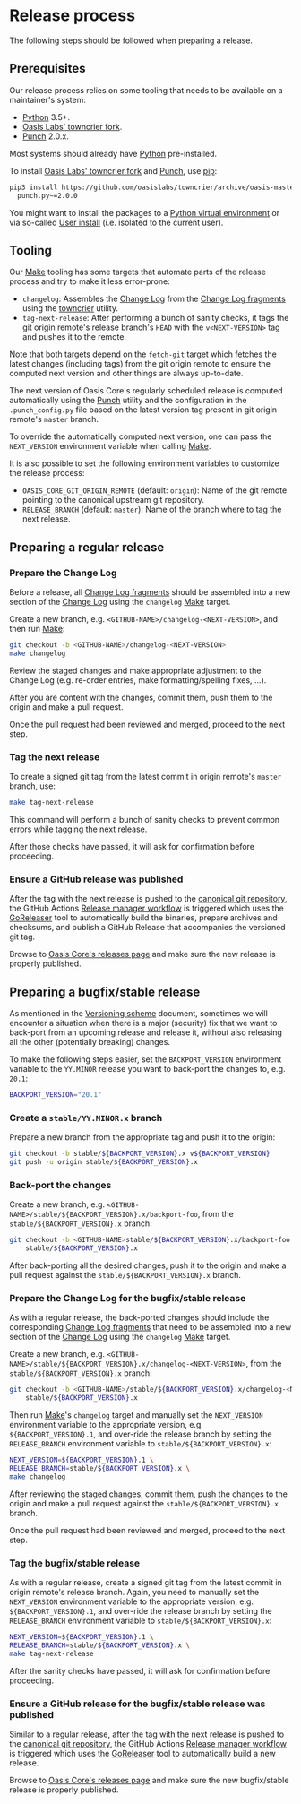 # Release process

The following steps should be followed when preparing a release.

## Prerequisites

Our release process relies on some tooling that needs to be available on a
maintainer's system:

- [Python] 3.5+.
- [Oasis Labs' towncrier fork].
- [Punch] 2.0.x.

Most systems should already have [Python] pre-installed.

To install [Oasis Labs' towncrier fork] and [Punch], use [pip]:

```bash
pip3 install https://github.com/oasislabs/towncrier/archive/oasis-master.tar.gz \
  punch.py~=2.0.0
```

You might want to install the packages to a [Python virtual environment] or
via so-called [User install] (i.e. isolated to the current user).

<!-- markdownlint-disable line-length -->
[Python]: https://www.python.org/
[Oasis Labs' towncrier fork]: https://github.com/oasislabs/towncrier
[Punch]: https://github.com/lgiordani/punch
[pip]: https://pip.pypa.io/en/stable/
[Python virtual environment]: https://packaging.python.org/tutorials/installing-packages/#creating-virtual-environments
[User install]: https://pip.pypa.io/en/stable/user_guide/#user-installs
<!-- markdownlint-enable line-length -->

## Tooling

Our [Make] tooling has some targets that automate parts of the release process
and try to make it less error-prone:

- `changelog`: Assembles the [Change Log] from the [Change Log fragments] using
  the [towncrier] utility.
- `tag-next-release`: After performing a bunch of sanity checks, it tags the
  git origin remote's release branch's `HEAD` with the `v<NEXT-VERSION>` tag
  and pushes it to the remote.

Note that both targets depend on the `fetch-git` target which fetches the latest
changes (including tags) from the git origin remote to ensure the computed next
version and other things are always up-to-date.

The next version of Oasis Core's regularly scheduled release is computed
automatically using the [Punch] utility and the configuration in the
`.punch_config.py` file based on the latest version tag present in git origin
remote's `master` branch.

To override the automatically computed next version, one can pass the
`NEXT_VERSION` environment variable when calling [Make].

It is also possible to set the following environment variables to customize the
release process:

- `OASIS_CORE_GIT_ORIGIN_REMOTE` (default: `origin`): Name of the git remote
  pointing to the canonical upstream git repository.
- `RELEASE_BRANCH` (default: `master`): Name of the branch where to tag the next
  release.

[Make]: https://en.wikipedia.org/wiki/Make_(software)
[Change Log]: ../CHANGELOG.md
[Change Log fragments]: ../.changelog/README.md
[towncrier]: https://github.com/hawkowl/towncrier

## Preparing a regular release

### Prepare the Change Log

Before a release, all [Change Log fragments] should be assembled into a new
section of the [Change Log] using the `changelog` [Make] target.

Create a new branch, e.g. `<GITHUB-NAME>/changelog-<NEXT-VERSION>`, and then
run [Make]:

```bash
git checkout -b <GITHUB-NAME>/changelog-<NEXT-VERSION>
make changelog
```

Review the staged changes and make appropriate adjustment to the Change Log
(e.g. re-order entries, make formatting/spelling fixes, ...).

After you are content with the changes, commit them, push them to the origin
and make a pull request.

Once the pull request had been reviewed and merged, proceed to the next step.

### Tag the next release

To create a signed git tag from the latest commit in origin remote's `master`
branch, use:

```bash
make tag-next-release
```

This command will perform a bunch of sanity checks to prevent common errors
while tagging the next release.

After those checks have passed, it will ask for confirmation before proceeding.

### Ensure a GitHub release was published

After the tag with the next release is pushed to the [canonical git repository],
the GitHub Actions [Release manager workflow] is triggered which uses the
[GoReleaser] tool to automatically build the binaries, prepare archives and
checksums, and publish a GitHub Release that accompanies the versioned git tag.

Browse to [Oasis Core's releases page] and make sure the new release is properly
published.

[canonical git repository]: https://github.com/oasislabs/oasis-core
[Release manager workflow]: ../.github/workflows/release.yml
[GoReleaser]: https://goreleaser.com/
[Oasis Core's releases page]: https://github.com/oasislabs/oasis-core/releases

## Preparing a bugfix/stable release

As mentioned in the [Versioning scheme] document, sometimes we will encounter a
situation when there is a major (security) fix that we want to back-port from an
upcoming release and release it, without also releasing all the other
(potentially breaking) changes.

To make the following steps easier, set the `BACKPORT_VERSION` environment
variable to the `YY.MINOR` release you want to back-port the changes to, e.g.
`20.1`:

```bash
BACKPORT_VERSION="20.1"
```

[Versioning scheme]: versioning.md

### Create a `stable/YY.MINOR.x` branch

Prepare a new branch from the appropriate tag and push it to the origin:

```bash
git checkout -b stable/${BACKPORT_VERSION}.x v${BACKPORT_VERSION}
git push -u origin stable/${BACKPORT_VERSION}.x
```

### Back-port the changes

Create a new branch, e.g.
`<GITHUB-NAME>/stable/${BACKPORT_VERSION}.x/backport-foo`, from the
`stable/${BACKPORT_VERSION}.x` branch:

```bash
git checkout -b <GITHUB-NAME>stable/${BACKPORT_VERSION}.x/backport-foo
    stable/${BACKPORT_VERSION}.x
```

After back-porting all the desired changes, push it to the origin and make a
pull request against the `stable/${BACKPORT_VERSION}.x` branch.

### Prepare the Change Log for the bugfix/stable release

As with a regular release, the back-ported changes should include the
corresponding [Change Log fragments] that need to be assembled into a new
section of the [Change Log] using the `changelog` [Make] target.

Create a new branch, e.g.
`<GITHUB-NAME>/stable/${BACKPORT_VERSION}.x/changelog-<NEXT-VERSION>`, from the
`stable/${BACKPORT_VERSION}.x` branch:

```bash
git checkout -b <GITHUB-NAME>/stable/${BACKPORT_VERSION}.x/changelog-<NEXT-VERSION> \
    stable/${BACKPORT_VERSION}.x
```

Then run [Make]'s `changelog` target and manually set the `NEXT_VERSION`
environment variable to the appropriate version, e.g. `${BACKPORT_VERSION}.1`,
and over-ride the release branch by setting the `RELEASE_BRANCH` environment
variable to `stable/${BACKPORT_VERSION}.x`:

```bash
NEXT_VERSION=${BACKPORT_VERSION}.1 \
RELEASE_BRANCH=stable/${BACKPORT_VERSION}.x \
make changelog
```

After reviewing the staged changes, commit them, push the changes to the origin
and make a pull request against the `stable/${BACKPORT_VERSION}.x` branch.

Once the pull request had been reviewed and merged, proceed to the next step.

### Tag the bugfix/stable release

As with a regular release, create a signed git tag from the latest commit in
origin remote's release branch.
Again, you need to manually set the `NEXT_VERSION` environment variable to the
appropriate version, e.g. `${BACKPORT_VERSION}.1`, and over-ride the release
branch by setting the `RELEASE_BRANCH` environment variable to
`stable/${BACKPORT_VERSION}.x`:

```bash
NEXT_VERSION=${BACKPORT_VERSION}.1 \
RELEASE_BRANCH=stable/${BACKPORT_VERSION}.x \
make tag-next-release
```

After the sanity checks have passed, it will ask for confirmation before
proceeding.

### Ensure a GitHub release for the bugfix/stable release was published

Similar to a regular release, after the tag with the next release is pushed to
the [canonical git repository], the GitHub Actions [Release manager workflow] is
triggered which uses the [GoReleaser] tool to automatically build a new release.

Browse to [Oasis Core's releases page] and make sure the new bugfix/stable
release is properly published.
